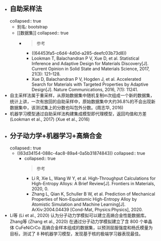 - ## 自助采样法
  collapsed:: true
	- 别名: bootstrap
	- [[数据集]]
	  collapsed:: true
		- >参考
			- ((64453fa5-c6d4-4d0d-a285-deefc03b73d8))
			- Lookman T, Balachandran P V, Xue D, et al. Statistical Inference and Adaptive Design for Materials Discovery[J]. Current Opinion in Solid State and Materials Science, 2017, 21(3): 121–128.
			- Xue D, Balachandran P V, Hogden J, et al. Accelerated Search for Materials with Targeted Properties by Adaptive Design[J]. Nature Communications, 2016, 7(1): 11241.
- 自主采样法属于重采样，从原始数据集中随机复制m次组成一个新的数据集，统计上讲，一次有放回的自助采样中，原始数据集中大约36.8%的不会出现新数据集中，该测试集上的分数也叫包外分数。(周志华, 2016)
- 机器学习模型通过自助采样法构建集成模型即代理模型，返回均值和方差 (Lookman et al., 2017) (Xue et al., 2016)
- ## 分子动力学+机器学习+高熵合金
  collapsed:: true
	- ((63d34154-088c-4ac8-89a4-0a5b31874843))
	  collapsed:: true
		- collapsed:: true
		  >参考
			- Li R, Xie L, Wang W Y, et al. High-Throughput Calculations for High-Entropy Alloys: A Brief Review[J]. Frontiers in Materials, 2020, 0.
			- Zhang L, Qian K, Schuller B W, et al. Prediction of Mechanical Properties of Non-Equiatomic High-Entropy Alloy by Atomistic Simulation and Machine Learning[J]. ArXiv:2004.04439 [Cond-Mat, Physics:Physics], 2020.
- Li等 (Li et al., 2020) 认为分子动力学模拟可以建立高熵合金性能数据库。Zhang等 (Zhang et al., 2020) 在通过分子动力学模拟建立了含 800 个单晶体 CuFeNiCrCo 高熵合金样本组成的数据集，以预测屈服强度和杨氏模量为目标，测试了 8 种机器学习模型，发现基于核的极端学习器表现最佳。